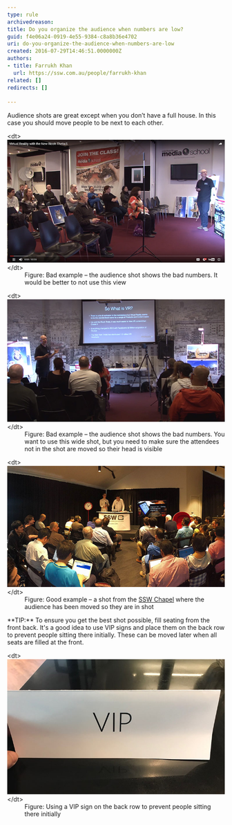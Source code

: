 ```yaml
---
type: rule
archivedreason: 
title: Do you organize the audience when numbers are low?
guid: f4e06a24-0919-4e55-9384-c8a8b36e4702
uri: do-you-organize-the-audience-when-numbers-are-low
created: 2016-07-29T14:46:51.0000000Z
authors:
- title: Farrukh Khan
  url: https://ssw.com.au/people/farrukh-khan
related: []
redirects: []

---
```


Audience shots are great except when you don’t have a full house. In this case you should move people to be next to each other.

<!--endintro-->
<dl class="badImage"> 
   &lt;dt&gt;<img src="bad-audience.jpg" alt="bad-audience.jpg">&lt;/dt&gt;<dd>Figure: Bad example – the audience shot shows the bad numbers. It would be better to not use this view</dd></dl><dl class="badImage"> 
   &lt;dt&gt;<img src="bad-audience-2.jpg" alt="bad-audience-2.jpg">&lt;/dt&gt;<dd>Figure: Bad example – the audience shot shows the bad numbers. You want to use this wide shot, but you need to make sure the attendees not in the shot are moved so their head is visible</dd></dl><dl class="goodImage"> 
   &lt;dt&gt;
      <img src="good-audience.jpg" alt="good-audience.jpg">
   &lt;/dt&gt;<dd>Figure: Good example – a shot from the 
      <a href="https://www.ssw.com.au/ssw/events/venues/hire-conference-room.aspx" target="_blank">SSW Chapel</a> where the audience has been moved so they are in shot</dd></dl>**TIP:** To ensure you get the best shot possible, fill seating from the front back. It's a good idea to use VIP signs and place them on the back row to prevent people sitting there initially. These can be moved later when all seats are filled at the front. 


<dl class="image">&lt;dt&gt;<img src="vip.jpg" alt="vip.jpg">&lt;/dt&gt;<dd>Figure: Using a VIP sign on the back row to prevent people sitting there initially<br></dd></dl>
